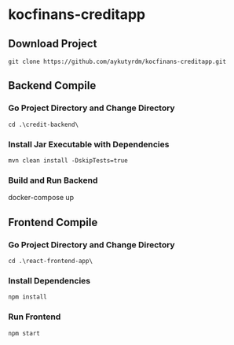 # kocfinans-creditapp

## Download Project
`git clone https://github.com/aykutyrdm/kocfinans-creditapp.git`

Backend Compile
------
### Go Project Directory and Change Directory
`cd .\credit-backend\`

### Install Jar Executable with Dependencies
`mvn clean install -DskipTests=true`

### Build and Run Backend
docker-compose up

Frontend Compile
------
### Go Project Directory and Change Directory
`cd .\react-frontend-app\`

### Install Dependencies
`npm install`

### Run Frontend
`npm start`
